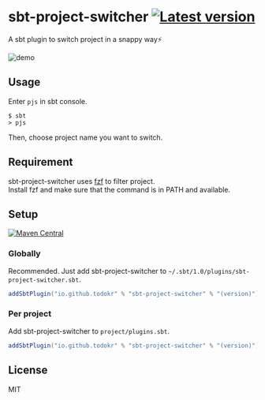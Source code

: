 # sbt-project-switcher [![Latest version](https://img.shields.io/badge/sbt--project--switcher-0.1.2-green.svg?ver=0.1.2)](https://index.scala-lang.org/todokr/sbt-project-switcher/sbt-project-switcher)

A sbt plugin to switch project in a snappy way⚡️

![demo](https://raw.githubusercontent.com/todokr/sbt-project-switcher/master/pjs.gif)


## Usage

Enter `pjs` in sbt console.

```console
$ sbt
> pjs
```

Then, choose project name you want to switch.


## Requirement
sbt-project-switcher uses [fzf](https://github.com/junegunn/fzf) to filter project.  
Install fzf and make sure that the command is in PATH and available.


## Setup
[![Maven Central](https://maven-badges.herokuapp.com/maven-central/io.github.todokr/sbt-project-switcher/badge.svg)](https://search.maven.org/artifact/io.github.todokr/sbt-project-switcher)


### Globally

Recommended. Just add sbt-project-switcher to `~/.sbt/1.0/plugins/sbt-project-switcher.sbt`.

```scala
addSbtPlugin("io.github.todokr" % "sbt-project-switcher" % "(version)")
```


### Per project

Add sbt-project-switcher to `project/plugins.sbt`.

```scala
addSbtPlugin("io.github.todokr" % "sbt-project-switcher" % "(version)")
```


## License
MIT
